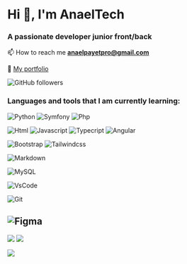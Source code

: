 
# Hi 👋, I'm AnaelTech 
### A passionate developer junior front/back
📫 How to reach me  **anaelpayetpro@gmail.com**

🎨 [My portfolio](https://portfolio-anaelpayet.vercel.app)

![GitHub followers](https://img.shields.io/github/followers/AnaelTech?style=for-the-badge&logo=Github&labelColor=#581845&color=#581845)
### Languages and tools that I am currently learning: ###

![Python](https://img.shields.io/badge/Python-3776AB?style=for-the-badge&logo=python&logoColor=white)
![Symfony](https://img.shields.io/badge/Symfony-000000?style=for-the-badge&logo=Symfony&logoColor=white)
![Php](https://img.shields.io/badge/PHP-777BB4?style=for-the-badge&logo=php&logoColor=white)  


![Html](https://img.shields.io/badge/HTML5-E34F26?style=for-the-badge&logo=html5&logoColor=white)
![Javascript](https://img.shields.io/badge/JavaScript-323330?style=for-the-badge&logo=javascript&logoColor=F7DF1E)
![Typecript](https://img.shields.io/badge/TypeScript-007ACC?style=for-the-badge&logo=typescript&logoColor=white)
![Angular](https://img.shields.io/badge/Angular-DD0031?style=for-the-badge&logo=angular&logoColor=white)

![Bootstrap](https://img.shields.io/badge/Bootstrap-563D7C?style=for-the-badge&logo=bootstrap&logoColor=white)
![Tailwindcss](https://img.shields.io/badge/Tailwind_CSS-38B2AC?style=for-the-badge&logo=tailwind-css&logoColor=white)
 
![Markdown](https://img.shields.io/badge/Markdown-000000?style=for-the-badge&logo=markdown&logoColor=white)

![MySQL](https://img.shields.io/badge/MySQL-005C84?style=for-the-badge&logo=mysql&logoColor=white)

![VsCode](https://img.shields.io/badge/VSCode-0078D4?style=for-the-badge&logo=visual%20studio%20code&logoColor=white)
 
![Git](https://img.shields.io/badge/GIT-E44C30?style=for-the-badge&logo=git&logoColor=white)

![Figma](https://img.shields.io/badge/Figma-F24E1E?style=for-the-badge&logo=figma&logoColor=white)
---
![](https://github-readme-streak-stats.herokuapp.com/?user=AnaelTech&theme=tokyonight&hide_border=false)
![](https://github-readme-stats.vercel.app/api?username=AnaelTech&theme=tokyonight&hide_border=false&include_all_commits=false&count_private=false)

![](https://github-readme-stats.vercel.app/api/top-langs/?username=AnaelTech&theme=tokyonight&hide_border=false&include_all_commits=false&count_private=false&layout=compact)
<!-- Proudly created with GPRM ( https://gprm.itsvg.in ) -->
